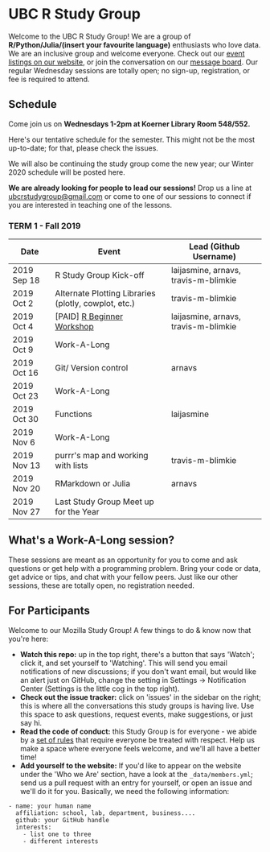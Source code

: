 UBC R Study Group
=======================

Welcome to the UBC R Study Group! We are a group of **R/Python/Julia/(insert your favourite language)** enthusiasts who love data. We are an inclusive group and welcome everyone. Check out our [event listings on our website](http://ubc-r-study-group.github.io/studyGroup/), or join the conversation on our [message board](https://github.com/ubc-r-study-group/studyGroup/issues). Our regular Wednesday sessions are totally open; no sign-up, registration, or fee is required to attend. 

## Schedule
Come join us on **Wednesdays 1-2pm at Koerner Library Room 548/552.**

Here's our tentative schedule for the semester. This might not be the most up-to-date; for that, please check the issues.

We will also be continuing the study group come the new year; our Winter 2020 schedule will be posted here. 

**We are already looking for people to lead our sessions!** Drop us a line at ubcrstudygroup@gmail.com or come to one of our sessions to connect if you are interested in teaching one of the lessons.

### TERM 1 - Fall 2019
|Date       |Event                                                               |Lead (Github Username)                              |
|-----------|--------------------------------------------------------------------|-----------------------------------|
|2019 Sep 18| R Study Group Kick-off                                             | laijasmine, arnavs, travis-m-blimkie|
|2019 Oct 2 | Alternate Plotting Libraries (plotly, cowplot, etc.)               | travis-m-blimkie                    |
|2019 Oct 4 | [PAID] [R Beginner Workshop](https://www.eventbrite.ca/e/r-beginner-workshop-tickets-68936650377)                                         | laijasmine, arnavs, travis-m-blimkie|
|2019 Oct 9 | Work-A-Long                                                        |                                   |
|2019 Oct 16| Git/ Version control                                               | arnavs                            |
|2019 Oct 23| Work-A-Long                                                        |                                   |
|2019 Oct 30| Functions                                                          | laijasmine                        |
|2019 Nov 6 | Work-A-Long                                                        |                                   |
|2019 Nov 13| purrr's map and working with lists                                 | travis-m-blimkie                  |
|2019 Nov 20| RMarkdown or Julia                                                 | arnavs                            |
|2019 Nov 27| Last Study Group Meet up for the Year                              |                                   |


## What's a Work-A-Long session?
These sessions are meant as an opportunity for you to come and ask questions or get help with a programming problem. Bring your code or data, get advice or tips, and chat with your fellow peers. Just like our other sessions, these are totally open, no registration needed. 

## For Participants
Welcome to our Mozilla Study Group! A few things to do & know now that you're here:

 - **Watch this repo:** up in the top right, there's a button that says 'Watch'; click it, and set yourself to 'Watching'. This will send you email notifications of new discussions; if you don't want email, but would like an alert just on GitHub, change the setting in Settings -> Notification Center (Settings is the little cog in the top right).
 - **Check out the issue tracker:** click on 'issues' in the sidebar on the right; this is where all the conversations this study groups is having live. Use this space to ask questions, request events, make suggestions, or just say hi.
 - **Read the code of conduct:** this Study Group is for everyone - we abide by a [set of rules](https://www.mozillascience.org/code-of-conduct/) that require everyone be treated with respect. Help us make a space where everyone feels welcome, and we'll all have a better time!
 - **Add yourself to the website:** If you'd like to appear on the website under the 'Who we Are' section, have a look at the `_data/members.yml`; send us a pull request with an entry for yourself, or open an issue and we'll do it for you. Basically, we need the following information:


```
- name: your human name
  affiliation: school, lab, department, business....
  github: your GitHub handle
  interests:
    - list one to three
    - different interests
```
